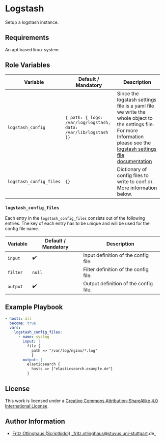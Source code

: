 # Logstash

Setup a logstash instance.


## Requirements

An apt based linux system

## Role Variables

| Variable                | Default / Mandatory                                             | Description                                                                                                                                                                                                                                              |
|-------------------------|-----------------------------------------------------------------|----------------------------------------------------------------------------------------------------------------------------------------------------------------------------------------------------------------------------------------------------------|
| `logstash_config`       | `{ path: { logs: /var/log/logstash, data: /var/lib/logstash }}` | Since the logstash settings file is a yaml file we write the whole object to the settings file. For more Information please see the [logstash settings file documentation](https://www.elastic.co/guide/en/logstash/current/logstash-settings-file.html) |
| `logstash_config_files` | `{}`                                                            | Dictionary of config files to write to conf.d/. More information below.                                                                                                                                                                                  |

### `logstash_config_files`
Each entry in the `logstash_config_files` consists out of the following entries.
The key of each entry has to be unique and will be used for the config file name.

| Variable | Default / Mandatory | Description                                           |
|----------|---------------------|-------------------------------------------------------|
| `input`  | :heavy_check_mark:  | Input definition of the config file.                  |
| `filter` | `null`              | Filter definition of the config file.                 |
| `output` | :heavy_check_mark:  | Output definition of the config file.                 |

## Example Playbook

```yml
- hosts: all
  become: true
  vars:
    logstash_config_files:
      - name: syslog
        input: |
          file {
            path => "/var/log/nginx/*.log"
            }
        output: |
          elasticsearch {
            hosts => ["elasticsearch.example.de"]
          }
```

## License

This work is licensed under a [Creative Commons Attribution-ShareAlike 4.0 International License](https://creativecommons.org/licenses/by-sa/4.0/).

## Author Information

- [Fritz Otlinghaus (Scriptkiddi)](https://github.com/scriptkiddi) _fritz.otlinghaus@stuvus.uni-stuttgart.de_
